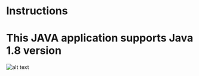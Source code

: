 # Instructions
 # This JAVA application supports Java 1.8 version
![alt text](https://www.tatvasoft.com/blog/wp-content/uploads/2020/10/How-to-Integrate-SonarQube-with-Jenkins.jpg)
